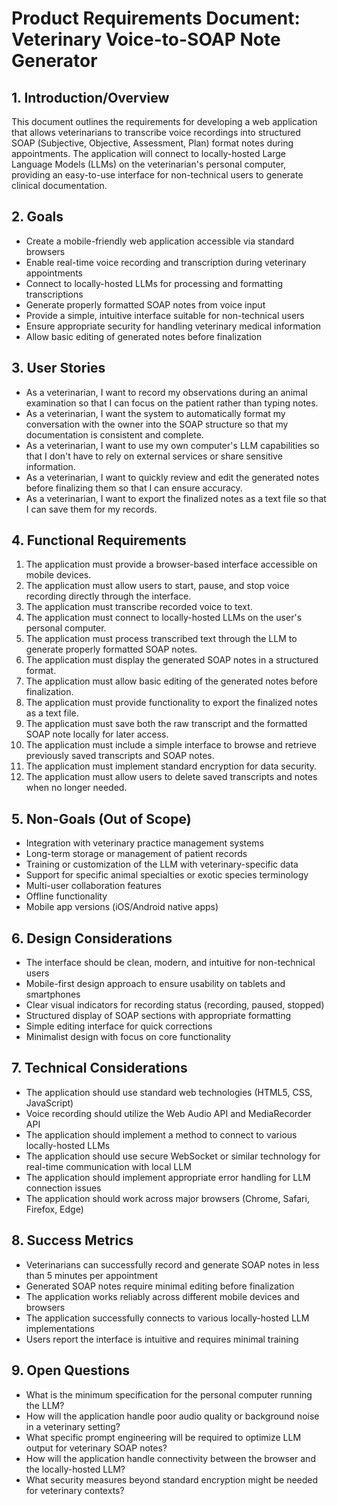 # Product Requirements Document: Veterinary Voice-to-SOAP Note Generator

## 1. Introduction/Overview

This document outlines the requirements for developing a web application that allows veterinarians to transcribe voice recordings into structured SOAP (Subjective, Objective, Assessment, Plan) format notes during appointments. The application will connect to locally-hosted Large Language Models (LLMs) on the veterinarian's personal computer, providing an easy-to-use interface for non-technical users to generate clinical documentation.

## 2. Goals

- Create a mobile-friendly web application accessible via standard browsers
- Enable real-time voice recording and transcription during veterinary appointments
- Connect to locally-hosted LLMs for processing and formatting transcriptions
- Generate properly formatted SOAP notes from voice input
- Provide a simple, intuitive interface suitable for non-technical users
- Ensure appropriate security for handling veterinary medical information
- Allow basic editing of generated notes before finalization

## 3. User Stories

- As a veterinarian, I want to record my observations during an animal examination so that I can focus on the patient rather than typing notes.
- As a veterinarian, I want the system to automatically format my conversation with the owner into the SOAP structure so that my documentation is consistent and complete.
- As a veterinarian, I want to use my own computer's LLM capabilities so that I don't have to rely on external services or share sensitive information.
- As a veterinarian, I want to quickly review and edit the generated notes before finalizing them so that I can ensure accuracy.
- As a veterinarian, I want to export the finalized notes as a text file so that I can save them for my records.

## 4. Functional Requirements

1. The application must provide a browser-based interface accessible on mobile devices.
2. The application must allow users to start, pause, and stop voice recording directly through the interface.
3. The application must transcribe recorded voice to text.
4. The application must connect to locally-hosted LLMs on the user's personal computer.
5. The application must process transcribed text through the LLM to generate properly formatted SOAP notes.
6. The application must display the generated SOAP notes in a structured format.
7. The application must allow basic editing of the generated notes before finalization.
8. The application must provide functionality to export the finalized notes as a text file.
9. The application must save both the raw transcript and the formatted SOAP note locally for later access.
10. The application must include a simple interface to browse and retrieve previously saved transcripts and SOAP notes.
11. The application must implement standard encryption for data security.
12. The application must allow users to delete saved transcripts and notes when no longer needed.

## 5. Non-Goals (Out of Scope)

- Integration with veterinary practice management systems
- Long-term storage or management of patient records
- Training or customization of the LLM with veterinary-specific data
- Support for specific animal specialties or exotic species terminology
- Multi-user collaboration features
- Offline functionality
- Mobile app versions (iOS/Android native apps)

## 6. Design Considerations

- The interface should be clean, modern, and intuitive for non-technical users
- Mobile-first design approach to ensure usability on tablets and smartphones
- Clear visual indicators for recording status (recording, paused, stopped)
- Structured display of SOAP sections with appropriate formatting
- Simple editing interface for quick corrections
- Minimalist design with focus on core functionality

## 7. Technical Considerations

- The application should use standard web technologies (HTML5, CSS, JavaScript)
- Voice recording should utilize the Web Audio API and MediaRecorder API
- The application should implement a method to connect to various locally-hosted LLMs
- The application should use secure WebSocket or similar technology for real-time communication with local LLM
- The application should implement appropriate error handling for LLM connection issues
- The application should work across major browsers (Chrome, Safari, Firefox, Edge)

## 8. Success Metrics

- Veterinarians can successfully record and generate SOAP notes in less than 5 minutes per appointment
- Generated SOAP notes require minimal editing before finalization
- The application works reliably across different mobile devices and browsers
- The application successfully connects to various locally-hosted LLM implementations
- Users report the interface is intuitive and requires minimal training

## 9. Open Questions

- What is the minimum specification for the personal computer running the LLM?
- How will the application handle poor audio quality or background noise in a veterinary setting?
- What specific prompt engineering will be required to optimize LLM output for veterinary SOAP notes?
- How will the application handle connectivity between the browser and the locally-hosted LLM?
- What security measures beyond standard encryption might be needed for veterinary contexts?

